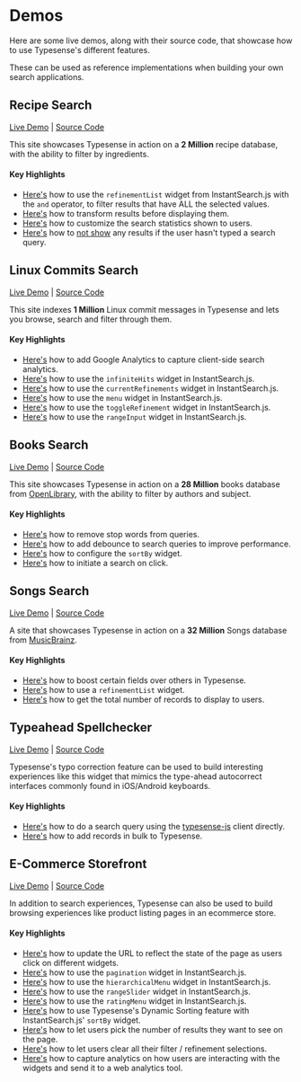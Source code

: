 # Demos

Here are some live demos, along with their source code, that showcase how 
to use Typesense's different features. 

These can be used as reference implementations when building your own search applications.

## Recipe Search

[Live Demo](https://recipe-search.typesense.org) | [Source Code](https://github.com/typesense/showcase-recipe-search)

This site showcases Typesense in action on a **2 Million** recipe database, with the ability to filter by ingredients.

#### Key Highlights

- [Here's](https://github.com/typesense/showcase-recipe-search/blob/7a9396a76fbfc4b749531fc34546fa92ba654b10/src/app.js#L289) how to use the `refinementList` widget from InstantSearch.js with the `and` operator, to filter results that have ALL the selected values.
- [Here's](https://github.com/typesense/showcase-recipe-search/blob/7a9396a76fbfc4b749531fc34546fa92ba654b10/src/app.js#L264-L278) how to transform results before displaying them.
- [Here's](https://github.com/typesense/showcase-recipe-search/blob/7a9396a76fbfc4b749531fc34546fa92ba654b10/src/app.js#L180-L197) how to customize the search statistics shown to users.
- [Here's](https://github.com/typesense/showcase-recipe-search/blob/7a9396a76fbfc4b749531fc34546fa92ba654b10/src/app.js#L161-L167) how to [not show](https://github.com/typesense/showcase-recipe-search/blob/7a9396a76fbfc4b749531fc34546fa92ba654b10/src/app.js#L141-L148) any results if the user hasn't typed a search query.

## Linux Commits Search

[Live Demo](https://linux-commits-search.typesense.org/) | [Source Code](https://github.com/typesense/showcase-linux-commits-search)

This site indexes **1 Million** Linux commit messages in Typesense and lets you browse, search and filter through them.

#### Key Highlights

- [Here's](https://github.com/typesense/showcase-linux-commits-search/blob/40e440e4c9323340ab5584b501a407d001a5354b/src/app.js#L150-L159) how to add Google Analytics to capture client-side search analytics.
- [Here's](https://github.com/typesense/showcase-linux-commits-search/blob/40e440e4c9323340ab5584b501a407d001a5354b/src/app.js#L182) how to use the `infiniteHits` widget in InstantSearch.js.
- [Here's](https://github.com/typesense/showcase-linux-commits-search/blob/40e440e4c9323340ab5584b501a407d001a5354b/src/app.js#L248-L275) how to use the `currentRefinements` widget in InstantSearch.js.
- [Here's](https://github.com/typesense/showcase-linux-commits-search/blob/40e440e4c9323340ab5584b501a407d001a5354b/src/app.js#L276-L287) how to use the `menu` widget in InstantSearch.js.
- [Here's](https://github.com/typesense/showcase-linux-commits-search/blob/40e440e4c9323340ab5584b501a407d001a5354b/src/app.js#L288-L299) how to use the `toggleRefinement` widget in InstantSearch.js.
- [Here's](https://github.com/typesense/showcase-linux-commits-search/blob/40e440e4c9323340ab5584b501a407d001a5354b/src/app.js#L376-L408) how to use the `rangeInput` widget in InstantSearch.js.


## Books Search

[Live Demo](https://books-search.typesense.org/) | [Source Code](https://github.com/typesense/showcase-books-search)

This site showcases Typesense in action on a **28 Million** books database from [OpenLibrary](https://openlibrary.org/), with the ability to filter by authors and subject.

#### Key Highlights

- [Here's](https://github.com/typesense/showcase-books-search/blob/9fef28b894c79240aebbd4ff5c4b8e0b06441dc9/src/app.js#L133-L146) how to remove stop words from queries.
- [Here's](https://github.com/typesense/showcase-books-search/blob/9fef28b894c79240aebbd4ff5c4b8e0b06441dc9/src/app.js#L185-L194) how to add debounce to search queries to improve performance.
- [Here's](https://github.com/typesense/showcase-books-search/blob/9fef28b894c79240aebbd4ff5c4b8e0b06441dc9/src/app.js#L296-L305) how to configure the `sortBy` widget.
- [Here's](https://github.com/typesense/showcase-books-search/blob/9fef28b894c79240aebbd4ff5c4b8e0b06441dc9/src/app.js#L331-L346) how to initiate a search on click.

## Songs Search

[Live Demo](https://songs-search.typesense.org/) | [Source Code](https://github.com/typesense/showcase-songs-search)

A site that showcases Typesense in action on a **32 Million** Songs database from [MusicBrainz](https://musicbrainz.org/).

#### Key Highlights

- [Here's](https://github.com/typesense/showcase-songs-search/blob/e6aeb0bc744e2623bc28ec2a45760da0774f3065/src/app.js#L148-L151) how to boost certain fields over others in Typesense.
- [Here's](https://github.com/typesense/showcase-songs-search/blob/e6aeb0bc744e2623bc28ec2a45760da0774f3065/src/app.js#L268-L284) how to use a `refinementList` widget.
- [Here's](https://github.com/typesense/showcase-songs-search/blob/e6aeb0bc744e2623bc28ec2a45760da0774f3065/src/app.js#L76-L92) how to get the total number of records to display to users.

## Typeahead Spellchecker

[Live Demo](https://spellcheck.typesense.org/) | [Source Code](https://github.com/typesense/showcase-spellcheck)

Typesense's typo correction feature can be used to build interesting experiences like this widget that mimics the type-ahead autocorrect interfaces commonly found in iOS/Android keyboards.

#### Key Highlights

- [Here's](https://github.com/typesense/showcase-spellcheck/blob/a0e4d7ad78421c306dd2c914ced5b8505aa5ca7c/src/index.js#L61-L71) how to do a search query using the [typesense-js](https://github.com/typesense/typesense-js) client directly.
- [Here's](https://github.com/typesense/showcase-spellcheck/blob/master/scripts/index_words.js) how to add records in bulk to Typesense.

## E-Commerce Storefront

[Live Demo](https://ecommerce-store.typesense.org/) | [Source Code](https://github.com/typesense/showcase-ecommerce-store)

In addition to search experiences, Typesense can also be used to build browsing experiences like product listing pages in an ecommerce store.

#### Key Highlights

- [Here's](https://github.com/typesense/showcase-ecommerce-store/blob/901f3b2f08aea4950ddd34a394c6b161eaf74658/src/app.js#L91) how to update the URL to reflect the state of the page as users click on different widgets.
- [Here's](https://github.com/typesense/showcase-ecommerce-store/blob/901f3b2f08aea4950ddd34a394c6b161eaf74658/src/app.js#L107-L116) how to use the `pagination` widget in InstantSearch.js.
- [Here's](https://github.com/typesense/showcase-ecommerce-store/blob/901f3b2f08aea4950ddd34a394c6b161eaf74658/src/app.js#L138-L157) how to use the `hierarchicalMenu` widget in InstantSearch.js.
- [Here's](https://github.com/typesense/showcase-ecommerce-store/blob/901f3b2f08aea4950ddd34a394c6b161eaf74658/src/app.js#L169-L172) how to use the `rangeSlider` widget in InstantSearch.js.
- [Here's](https://github.com/typesense/showcase-ecommerce-store/blob/901f3b2f08aea4950ddd34a394c6b161eaf74658/src/app.js#L173-L184) how to use the `ratingMenu` widget in InstantSearch.js.
- [Here's](https://github.com/typesense/showcase-ecommerce-store/blob/901f3b2f08aea4950ddd34a394c6b161eaf74658/src/app.js#L185-L195) how to use Typesense's Dynamic Sorting feature with InstantSearch.js' `sortBy` widget.
- [Here's](https://github.com/typesense/showcase-ecommerce-store/blob/901f3b2f08aea4950ddd34a394c6b161eaf74658/src/app.js#L234-L243) how to let users pick the number of results they want to see on the page.
- [Here's](https://github.com/typesense/showcase-ecommerce-store/blob/901f3b2f08aea4950ddd34a394c6b161eaf74658/src/app.js#L258-L263) how to let users clear all their filter / refinement selections.
- [Here's](https://github.com/typesense/showcase-ecommerce-store/blob/901f3b2f08aea4950ddd34a394c6b161eaf74658/src/app.js#L266-L279) how to capture analytics on how users are interacting with the widgets and send it to a web analytics tool.

